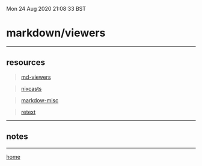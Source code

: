 Mon 24 Aug 2020 21:08:33 BST

# markdown/viewers

___

## resources

> [md-viewers](https://unix.stackexchange.com/questions/4140/markdown-viewer)

> [nixcasts](https://www.youtube.com/watch?v=nBHBwOns5bE)

> [markdow-misc](./markdown-misc.md)

> [retext](./retext.md)

___

## notes

___

[home](./home.md)


